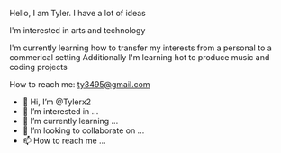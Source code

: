 Hello, I am Tyler. I have a lot of ideas

I'm interested in arts and technology

I'm currently learning how to transfer my interests from a personal to a commerical setting
Additionally I'm learning hot to produce music and coding projects

How to reach me: ty3495@gmail.com

- 👋 Hi, I’m @Tylerx2
- 👀 I’m interested in ...
- 🌱 I’m currently learning ...
- 💞️ I’m looking to collaborate on ...
- 📫 How to reach me ...

<!---
Tylerx2/Tylerx2 is a ✨ special ✨ repository because its `README.md` (this file) appears on your GitHub profile.
You can click the Preview link to take a look at your changes.
--->

